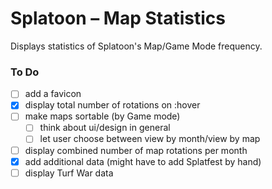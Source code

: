 # Splatoon – Map Statistics

Displays statistics of Splatoon's Map/Game Mode frequency.

### To Do
- [ ] add a favicon
- [x] display total number of rotations on :hover
- [ ] make maps sortable (by Game mode)
  - [ ] think about ui/design in general
  - [ ] let user choose between view by month/view by map
- [ ] display combined number of map rotations per month
- [x] add additional data (might have to add Splatfest by hand)
- [ ] display Turf War data

